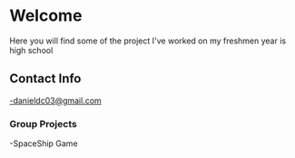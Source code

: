 # Welcome
Here you will find some of the project I've worked on my freshmen year is high school
## Contact Info
-danieldc03@gmail.com
### Group Projects
-SpaceShip Game

